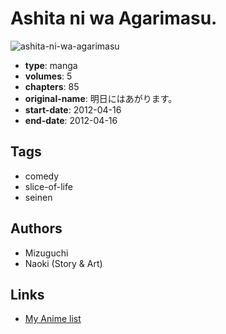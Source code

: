 # Ashita ni wa Agarimasu.

![ashita-ni-wa-agarimasu](https://cdn.myanimelist.net/images/manga/3/235662.jpg)

-   **type**: manga
-   **volumes**: 5
-   **chapters**: 85
-   **original-name**: 明日にはあがります。
-   **start-date**: 2012-04-16
-   **end-date**: 2012-04-16

## Tags

-   comedy
-   slice-of-life
-   seinen

## Authors

-   Mizuguchi
-   Naoki (Story & Art)

## Links

-   [My Anime list](https://myanimelist.net/manga/128081/Ashita_ni_wa_Agarimasu)
